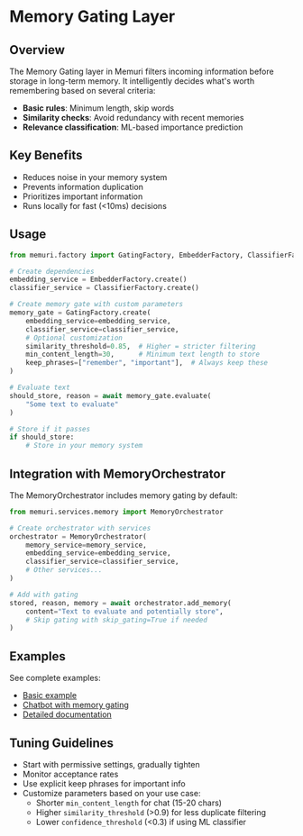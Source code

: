 # Memory Gating Layer

## Overview

The Memory Gating layer in Memuri filters incoming information before storage in long-term memory. It intelligently decides what's worth remembering based on several criteria:

- **Basic rules**: Minimum length, skip words
- **Similarity checks**: Avoid redundancy with recent memories  
- **Relevance classification**: ML-based importance prediction

## Key Benefits

- Reduces noise in your memory system
- Prevents information duplication
- Prioritizes important information
- Runs locally for fast (<10ms) decisions

## Usage

```python
from memuri.factory import GatingFactory, EmbedderFactory, ClassifierFactory

# Create dependencies
embedding_service = EmbedderFactory.create()
classifier_service = ClassifierFactory.create()

# Create memory gate with custom parameters
memory_gate = GatingFactory.create(
    embedding_service=embedding_service,
    classifier_service=classifier_service,
    # Optional customization
    similarity_threshold=0.85,  # Higher = stricter filtering
    min_content_length=30,      # Minimum text length to store
    keep_phrases=["remember", "important"],  # Always keep these
)

# Evaluate text
should_store, reason = await memory_gate.evaluate(
    "Some text to evaluate"
)

# Store if it passes
if should_store:
    # Store in your memory system
```

## Integration with MemoryOrchestrator

The MemoryOrchestrator includes memory gating by default:

```python
from memuri.services.memory import MemoryOrchestrator

# Create orchestrator with services
orchestrator = MemoryOrchestrator(
    memory_service=memory_service,
    embedding_service=embedding_service,
    classifier_service=classifier_service,
    # Other services...
)

# Add with gating
stored, reason, memory = await orchestrator.add_memory(
    content="Text to evaluate and potentially store",
    # Skip gating with skip_gating=True if needed
)
```

## Examples

See complete examples:
- [Basic example](../examples/memory_gating.py)  
- [Chatbot with memory gating](../examples/chatbot_with_gating.py)
- [Detailed documentation](memory_gating.md)

## Tuning Guidelines

- Start with permissive settings, gradually tighten
- Monitor acceptance rates
- Use explicit keep phrases for important info
- Customize parameters based on your use case:
  - Shorter `min_content_length` for chat (15-20 chars)
  - Higher `similarity_threshold` (>0.9) for less duplicate filtering
  - Lower `confidence_threshold` (<0.3) if using ML classifier 
